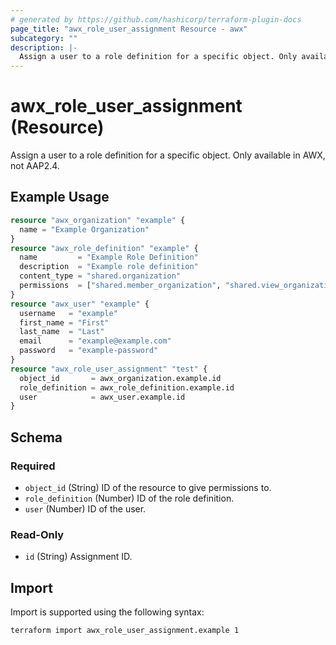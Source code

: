 ```yaml
---
# generated by https://github.com/hashicorp/terraform-plugin-docs
page_title: "awx_role_user_assignment Resource - awx"
subcategory: ""
description: |-
  Assign a user to a role definition for a specific object. Only available in AWX, not AAP2.4.
---
```


# awx_role_user_assignment (Resource)

Assign a user to a role definition for a specific object. Only available in AWX, not AAP2.4.

## Example Usage

```terraform
resource "awx_organization" "example" {
  name = "Example Organization"
}
resource "awx_role_definition" "example" {
  name         = "Example Role Definition"
  description  = "Example role definition"
  content_type = "shared.organization"
  permissions  = ["shared.member_organization", "shared.view_organization"]
}
resource "awx_user" "example" {
  username   = "example"
  first_name = "First"
  last_name  = "Last"
  email      = "example@example.com"
  password   = "example-password"
}
resource "awx_role_user_assignment" "test" {
  object_id       = awx_organization.example.id
  role_definition = awx_role_definition.example.id
  user            = awx_user.example.id
}
```

<!-- schema generated by tfplugindocs -->
## Schema

### Required

- `object_id` (String) ID of the resource to give permissions to.
- `role_definition` (Number) ID of the role definition.
- `user` (Number) ID of the user.

### Read-Only

- `id` (String) Assignment ID.

## Import

Import is supported using the following syntax:

```shell
terraform import awx_role_user_assignment.example 1
```
